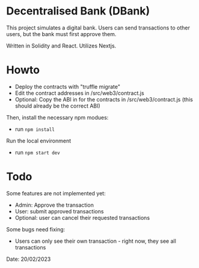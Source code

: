 # Decentralised Bank (DBank)

This project simulates a digital bank. Users can send transactions to other users, but the bank must first approve them.

Written in Solidity and React. Utilizes Nextjs.

# Howto

- Deploy the contracts with "truffle migrate"
- Edit the contract addresses in /src/web3/contract.js
- Optional: Copy the ABI in for the contracts in /src/web3/contract.js (this should already be the correct ABI)

Then, install the necessary npm modues:
- run `npm install`

Run the local environment
- run `npm start dev`

# Todo

Some features are not implemented yet:
- Admin: Approve the transaction
- User: submit approved transactions
- Optional: user can cancel their requested transactions

Some bugs need fixing:
- Users can only see their own transaction - right now, they see all transactions

Date: 20/02/2023